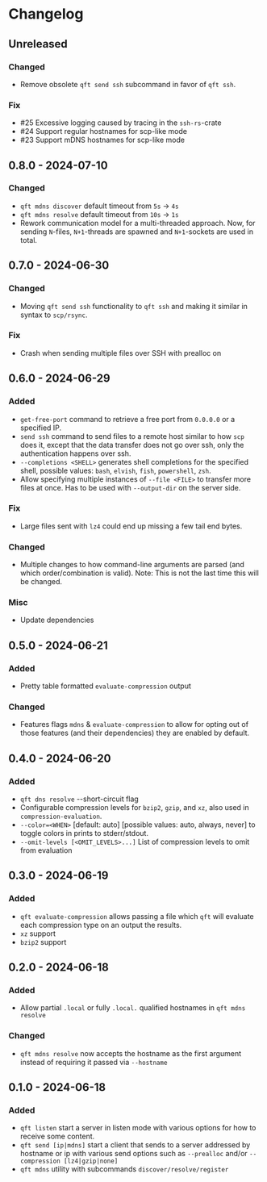 # Changelog

## Unreleased

### Changed

- Remove obsolete `qft send ssh` subcommand in favor of `qft ssh`.

### Fix

- #25 Excessive logging caused by tracing in the `ssh-rs`-crate
- #24 Support regular hostnames for scp-like mode
- #23 Support mDNS hostnames for scp-like mode

## 0.8.0 - 2024-07-10

### Changed

- `qft mdns discover` default timeout from `5s` -> `4s`
- `qft mdns resolve` default timeout from `10s` -> `1s`
- Rework communication model for a multi-threaded approach. Now, for sending `N`-files, `N+1`-threads are spawned and `N+1`-sockets are used in total.

## 0.7.0 - 2024-06-30

### Changed

- Moving `qft send ssh` functionality to `qft ssh` and making it similar in syntax to `scp/rsync`.

### Fix

- Crash when sending multiple files over SSH with prealloc on

## 0.6.0 - 2024-06-29

### Added

- `get-free-port` command to retrieve a free port from `0.0.0.0` or a specified IP.
- `send ssh` command to send files to a remote host similar to how `scp` does it, except that the data transfer does not go over ssh, only the authentication happens over ssh.
- `--completions <SHELL>` generates shell completions for the specified shell, possible values: `bash`, `elvish`, `fish`, `powershell`, `zsh`.
- Allow specifying multiple instances of `--file <FILE>` to transfer more files at once. Has to be used with `--output-dir` on the server side.

### Fix

- Large files sent with `lz4` could end up missing a few tail end bytes.

### Changed

- Multiple changes to how command-line arguments are parsed (and which order/combination is valid). Note: This is not the last time this will be changed.

### Misc

- Update dependencies

## 0.5.0 - 2024-06-21

### Added

- Pretty table formatted `evaluate-compression` output

### Changed

- Features flags `mdns` & `evaluate-compression` to allow for opting out of those features (and their dependencies) they are enabled by default.

## 0.4.0 - 2024-06-20

### Added

- `qft dns resolve` --short-circuit flag
- Configurable compression levels for `bzip2`, `gzip`, and `xz`, also used in `compression-evaluation`.
- `--color=<WHEN>`  [default: auto] [possible values: auto, always, never] to toggle colors in prints to stderr/stdout.
- `--omit-levels [<OMIT_LEVELS>...]` List of compression levels to omit from evaluation

## 0.3.0 - 2024-06-19

### Added

- `qft evaluate-compression` allows passing a file which `qft` will evaluate each compression type on an output the results.
- `xz` support
- `bzip2` support

## 0.2.0 - 2024-06-18

### Added

- Allow partial `.local` or fully `.local.` qualified hostnames in `qft mdns resolve`

### Changed

- `qft mdns resolve` now accepts the hostname as the first argument instead of requiring it passed via `--hostname`

## 0.1.0 - 2024-06-18

### Added

- `qft listen` start a server in listen mode with various options for how to receive some content.
- `qft send [ip|mdns]` start a client that sends to a server addressed by hostname or ip with various send options such as `--prealloc` and/or `--compression [lz4|gzip|none]`
- `qft mdns` utility with subcommands `discover/resolve/register`
